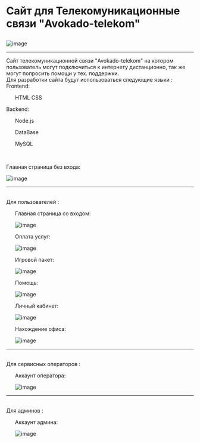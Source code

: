 # <p> Сайт для Телекомуникационные связи "Avokado-telekom" </p>
![image](https://github.com/user-attachments/assets/e137a425-3681-4f0f-bb55-69aa73c8178e)
<hr>
Сайт телекомуникационной связи "Avokado-telekom" на котором пользователь могут подключиться к интернету дистанционно, так же могут попросить помощи у тех. поддержки.
<br> Для разработки сайта будут использоваться следующие языки :
<br> Frontend:
  <ul>
    HTML
    CSS
  </ul>
  Backend:
  <ul>
    Node.js
  </ul>
  <ul>
    DataBase
  </ul>
  <ul>
    MySQL
  </ul>
<br>

Главная страница без входа: <br>

![image](https://github.com/user-attachments/assets/82638f15-17fd-4907-8acc-54b0bc6b5fda)


<hr>

<br> Для пользователей :
<ul>

Главная страница со входом: <br>

![image](https://github.com/user-attachments/assets/36c515b9-2b99-43f7-bfb9-1454a0344320)

Оплата услуг:  <br>

![image](https://github.com/user-attachments/assets/8e436968-0f86-4c52-9baa-3a600ce5ec1b)

Игровой пакет: <br>

![image](https://github.com/user-attachments/assets/c8e46fa5-309a-401e-97f5-0fc4a3bc0602)

Помощь: <br>

![image](https://github.com/user-attachments/assets/64e3335c-1241-4c34-bcfe-49c8f7bf6b23)

Личный кабинет: <br>

![image](https://github.com/user-attachments/assets/852ac411-70ac-4f23-86c8-22b7bc78b4a2)

Нахождение офиса: <br>

![image](https://github.com/user-attachments/assets/790c5a86-8d15-4986-9157-a3ed74848324)
</ul>

<hr>

<br> Для сервисных операторов :
<ul>

  Аккаунт оператора: <br>
  
![image](https://github.com/user-attachments/assets/2bce5952-86ba-479c-b485-03b12d0fc4eb)
</ul>

<hr>

<br> Для админов :
<ul>

  Аккаунт админа: <br>

  ![image](https://github.com/user-attachments/assets/d75af3cb-0806-4c2b-93ce-d565fa95a108)
</ul>
